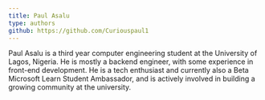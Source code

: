 ```yaml
---
title: Paul Asalu
type: authors
github: https://github.com/Curiouspaul1
---
```

Paul Asalu is a third year computer engineering student at the University of Lagos, Nigeria. He is mostly a backend engineer, with some experience in front-end development. He is a tech enthusiast and currently also a Beta Microsoft Learn Student Ambassador, and is actively involved in building a growing community at the university.
